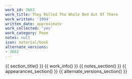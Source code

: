 ```yaml
---
work_id: 3663
work_title: They Rolled The Whole Bed Out Of There
work_written: '1994'
written_date: approximate
work_collected: 'yes'
work_category: Poem
notes: null
icon: material/book
alternate_versions:
- 3662
---
```


{{ section_title() }}
{{ work_info() }}
{{ notes_section() }}
{{ appearances_section() }}
{{ alternate_versions_section() }}